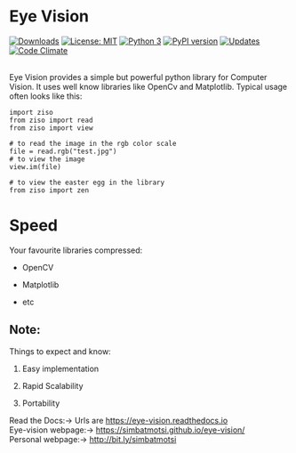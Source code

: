 
**Eye Vision**
===========

[![Downloads](https://pepy.tech/badge/eye-vision)](https://pepy.tech/project/eye-vision)
[![License: MIT](https://img.shields.io/badge/License-MIT-yellow.svg)](https://opensource.org/licenses/MIT)
[![Python 3](https://pyup.io/repos/github/simbaTmotsi/eye-vision/python-3-shield.svg)](https://pyup.io/repos/github/simbaTmotsi/eye-vision/)
[![PyPI version](https://badge.fury.io/py/eye-vision.svg)](https://badge.fury.io/py/eye-vision)
[![Updates](https://pyup.io/repos/github/simbaTmotsi/eye-vision/shield.svg)](https://pyup.io/repos/github/simbaTmotsi/eye-vision/)
[![Code Climate](https://codeclimate.com/github/simbaTmotsi/eye-vision/badges/gpa.svg)](https://codeclimate.com/github/simbaTmotsi/eye-vision)

<br>
Eye Vision provides a simple but powerful python library for Computer Vision. It uses
well know libraries like OpenCv and Matplotlib. Typical usage
often looks like this:

    import ziso
    from ziso import read
    from ziso import view
    
    # to read the image in the rgb color scale
    file = read.rgb("test.jpg")
    # to view the image
    view.im(file)
    
    # to view the easter egg in the library
    from ziso import zen

Speed
=========

Your favourite libraries compressed:

* OpenCV

* Matplotlib

* etc

Note:
-------------

Things to expect and know:

1. Easy implementation

2. Rapid Scalability

3. Portability

Read the Docs:-> Urls are https://eye-vision.readthedocs.io <br>
Eye-vision webpage:-> https://simbatmotsi.github.io/eye-vision/ <br>
Personal webpage:-> <http://bit.ly/simbatmotsi>
